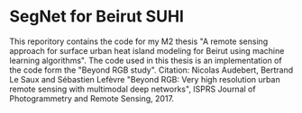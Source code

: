 # SegNet for Beirut SUHI
This reporitory contains the code for my M2 thesis "A remote sensing approach for surface urban heat island modeling for Beirut using machine learning algorithms".
The code used in this thesis is an implementation of the code form the "Beyond RGB study".
Citation: Nicolas Audebert, Bertrand Le Saux and Sébastien Lefèvre
"Beyond RGB: Very high resolution urban remote sensing with multimodal deep networks", ISPRS Journal of Photogrammetry and Remote Sensing, 2017.
